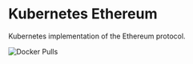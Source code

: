# Kubernetes Ethereum

Kubernetes implementation of the Ethereum protocol.

![Docker Pulls](https://img.shields.io/docker/pulls/kubeblockchain/keth.svg)
